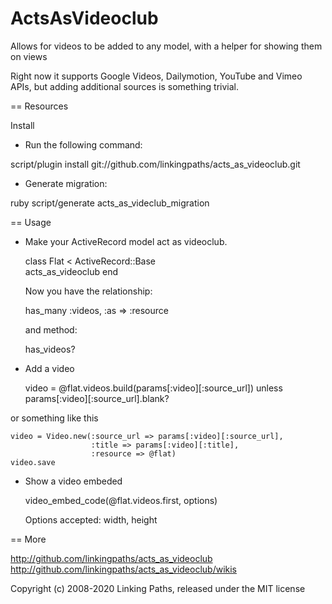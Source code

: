 ActsAsVideoclub
===============

Allows for videos to be added to any model, with a helper for showing them on views

Right now it supports Google Videos, Dailymotion, YouTube and Vimeo APIs, but adding additional sources is something trivial.


== Resources

Install
 * Run the following command:
 
 script/plugin install git://github.com/linkingpaths/acts_as_videoclub.git
 
 * Generate migration:
 
 ruby script/generate acts_as_videclub_migration
 
== Usage
 
 * Make your ActiveRecord model act as videoclub.
 
	class Flat < ActiveRecord::Base    
	  acts_as_videoclub
	end
	
	Now you have the relationship: 
	
	  has_many :videos, :as => :resource
	 
	and method:
	
	  has_videos?
 
 * Add a video

	  video = @flat.videos.build(params[:video][:source_url]) unless params[:video][:source_url].blank?
 
  or something like this
  
    video = Video.new(:source_url => params[:video][:source_url],
                      :title => params[:video][:title], 
                      :resource => @flat)
    video.save
    
 * Show a video embeded
 
	video_embed_code(@flat.videos.first, options)
	
	Options accepted: width, height


== More

http://github.com/linkingpaths/acts_as_videoclub
http://github.com/linkingpaths/acts_as_videoclub/wikis


Copyright (c) 2008-2020 Linking Paths, released under the MIT license
